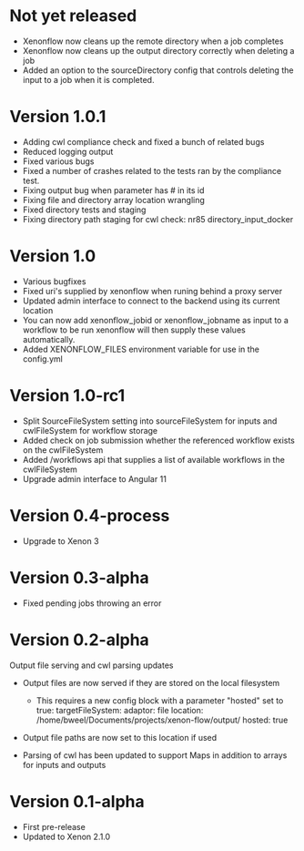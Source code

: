 # Not yet released
- Xenonflow now cleans up the remote directory when a job completes
- Xenonflow now cleans up the output directory correctly when deleting a job
- Added an option to the sourceDirectory config that controls deleting the input
  to a job when it is completed.

# Version 1.0.1
- Adding cwl compliance check and fixed a bunch of related bugs
- Reduced logging output
- Fixed various bugs
- Fixed a number of crashes related to the tests ran by the compliance test.
- Fixing output bug when parameter has # in its id
- Fixing file and directory array location wrangling
- Fixed directory tests and staging
- Fixing directory path staging for cwl check: nr85 directory_input_docker

# Version 1.0
- Various bugfixes
- Fixed uri's supplied by xenonflow when runing behind a proxy server
- Updated admin interface to connect to the backend using its current location
- You can now add xenonflow_jobid or xenonflow_jobname as input to a workflow to be run
  xenonflow will then supply these values automatically.
- Added XENONFLOW_FILES environment variable for use in the config.yml

# Version 1.0-rc1
- Split SourceFileSystem setting into sourceFileSystem for inputs and cwlFileSystem for workflow storage
- Added check on job submission whether the referenced workflow exists on the cwlFileSystem
- Added /workflows api that supplies a list of available workflows in the cwlFileSystem
- Upgrade admin interface to Angular 11

# Version 0.4-process
- Upgrade to Xenon 3

# Version 0.3-alpha
- Fixed pending jobs throwing an error

# Version 0.2-alpha
Output file serving and cwl parsing updates
- Output files are now served if they are stored on the local filesystem
  * This requires a new config block with a parameter "hosted" set to true:
  targetFileSystem:
   adaptor: file
   location: /home/bweel/Documents/projects/xenon-flow/output/
   hosted: true

- Output file paths are now set to this location if used

- Parsing of cwl has been updated to support Maps in addition to arrays for inputs and outputs

# Version 0.1-alpha
- First pre-release
- Updated to Xenon 2.1.0